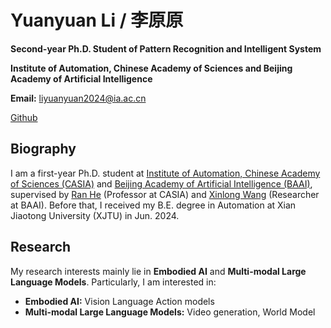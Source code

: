 # Yuanyuan Li / 李原原

**Second-year Ph.D. Student of Pattern Recognition and Intelligent System**

**Institute of Automation, Chinese Academy of Sciences and Beijing Academy of Artificial Intelligence**

**Email:** liyuanyuan2024@ia.ac.cn

[Github](https://github.com/Yuanyuan-Lee)

## Biography

I am a first-year Ph.D. student at [Institute of Automation, Chinese Academy of Sciences (CASIA)](http://www.ia.ac.cn/) and [Beijing Academy of Artificial Intelligence (BAAI)](https://www.baai.ac.cn/), supervised by [Ran He](https://people.ucas.ac.cn/~heran) (Professor at CASIA) and [Xinlong Wang](https://www.xloong.wang/) (Researcher at BAAI). Before that, I received my B.E. degree in Automation at Xian Jiaotong University (XJTU) in Jun. 2024.

## Research

My research interests mainly lie in **Embodied AI** and **Multi-modal Large Language Models**. Particularly, I am interested in:

- **Embodied AI:** Vision Language Action models
- **Multi-modal Large Language Models:** Video generation, World Model
